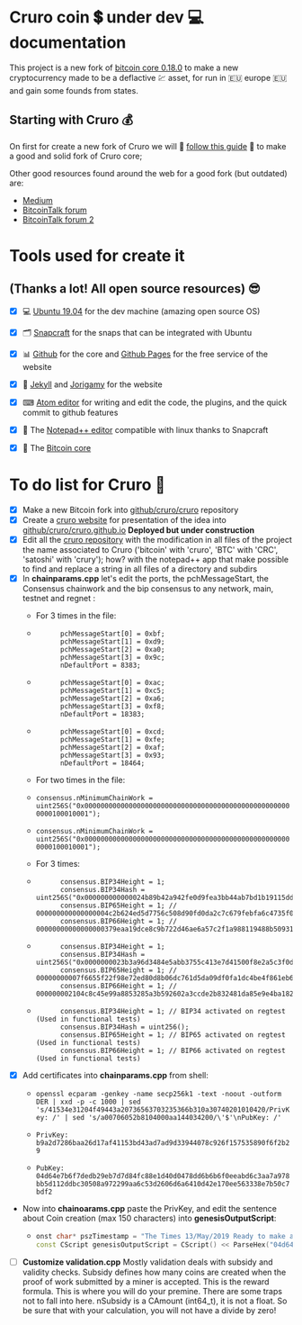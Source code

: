 # Cruro coin 💲 under dev 💻 documentation

This project is a new fork of [bitcoin core 0.18.0](https://bitcoincore.org/) to make a new cryptocurrency made to be a deflactive 💹 asset, for run in 🇪🇺 europe 🇪🇺 and gain some founds from states.

## Starting with Cruro 💰

On first for create a new fork of Cruro we will 📝 [follow this guide](https://bitcointalk.org/index.php?topic=5134256.0) 📝 to make a good and solid fork of Cruro core;

Other good resources found around the web for a good fork (but outdated) are:

- [Medium](https://medium.com/@jordan.baczuk/how-to-fork-bitcoin-c39139506443)
- [BitcoinTalk forum](https://bitcointalk.org/index.php?topic=3345808.80)
- [BitcoinTalk forum 2](https://bitcointalk.org/index.php?topic=225690.0)

# Tools used for create it
## (Thanks a lot! All open source resources) 😎

- [x] 💻 [Ubuntu 19.04](http://releases.ubuntu.com/19.04/) for the dev machine (amazing open source OS)
- [x] 🗂 [Snapcraft](https://snapcraft.io/) for the snaps that can be integrated with Ubuntu
- [x] 📊 [Github](https://github.com/) for the core and [Github Pages](https://pages.github.com/) for the free service of the website
- [x] 📰 [Jekyll](https://jekyllrb.com/) and [Jorigamy](https://jorigamy.githu.io) for the website
- [x] ⌨ [Atom editor](https://atom.io/) for writing and edit the code, the plugins, and the quick commit to github features
- [x] 📔 The [Notepad++ editor](https://snapcraft.io/notepad-plus-plus) compatible with linux thanks to Snapcraft
- [x] 💸 The [Bitcoin core](https://bitcoincore.org/)


# To do list for Cruro 💸

- [x] Make a new Bitcoin fork into [github/cruro/cruro](https://github.com/cruro/cruro) repository
- [x] Create a [cruro website](https://cruro.github.io/) for presentation of the idea into [github/cruro/cruro.github.io](https://github.com/cruro/cruro.github.io) **Deployed but under construction**
- [x] Edit all the [cruro repository](https://github.com/cruro/cruro) with the modification in all files of the project the name associated to Cruro ('bitcoin' with 'cruro', 'BTC' with 'CRC', 'satoshi' with 'crury'); how? with the notepad++ app that make possible to find and replace a string in all files of a directory and subdirs
- [x] In **chainparams.cpp** let's edit the ports, the pchMessageStart, the Consensus chainwork and the bip consensus to any network, main, testnet and regnet :
    - For 3 times in the file:
    - ```
            pchMessageStart[0] = 0xbf;
            pchMessageStart[1] = 0xd9;
            pchMessageStart[2] = 0xa0;
            pchMessageStart[3] = 0x9c;
            nDefaultPort = 8383;
      ```      
    - ```
            pchMessageStart[0] = 0xac;
            pchMessageStart[1] = 0xc5;
            pchMessageStart[2] = 0xa6;
            pchMessageStart[3] = 0xf8;
            nDefaultPort = 18383;
      ```
    - ```
            pchMessageStart[0] = 0xcd;
            pchMessageStart[1] = 0xfe;
            pchMessageStart[2] = 0xaf;
            pchMessageStart[3] = 0x93;
            nDefaultPort = 18464;
      ```
    - For two times in the file:
    - ```consensus.nMinimumChainWork = uint256S("0x0000000000000000000000000000000000000000000000000000000100010001");```

    - ```consensus.nMinimumChainWork = uint256S("0x0000000000000000000000000000000000000000000000000000000100010001");```
    - For 3 times:
    - ```      
            consensus.BIP34Height = 1;
            consensus.BIP34Hash = uint256S("0x000000000000024b89b42a942fe0d9fea3bb44ab7bd1b19115dd6a759c0808b8");
            consensus.BIP65Height = 1; // 000000000000000004c2b624ed5d7756c508d90fd0da2c7c679febfa6c4735f0
            consensus.BIP66Height = 1; // 00000000000000000379eaa19dce8c9b722d46ae6a57c2f1a988119488b50931
      ```      
    - ```
            consensus.BIP34Height = 1;
            consensus.BIP34Hash = uint256S("0x0000000023b3a96d3484e5abb3755c413e7d41500f8e2a5c3f0dd01299cd8ef8");
            consensus.BIP65Height = 1; // 00000000007f6655f22f98e72ed80d8b06dc761d5da09df0fa1dc4be4f861eb6
            consensus.BIP66Height = 1; // 000000002104c8c45e99a8853285a3b592602a3ccde2b832481da85e9e4ba182
      ```      
    - ```
            consensus.BIP34Height = 1; // BIP34 activated on regtest (Used in functional tests)
            consensus.BIP34Hash = uint256();
            consensus.BIP65Height = 1; // BIP65 activated on regtest (Used in functional tests)
            consensus.BIP66Height = 1; // BIP66 activated on regtest (Used in functional tests)
      ```      
- [x] Add certificates into **chainparams.cpp** from shell:
    - ``` openssl ecparam -genkey -name secp256k1 -text -noout -outform DER | xxd -p -c 1000 | sed 's/41534e31204f49443a20736563703235366b310a30740201010420/PrivKey: /' | sed 's/a00706052b8104000aa144034200/\'$'\nPubKey: /' ```

    - ``` PrivKey: b9a2d7286baa26d17af41153bd43ad7ad9d33944078c926f157535890f6f2b29 ```

    - ``` PubKey: 04d64e7b6f7dedb29eb7d7d84fc88e1d40d0478dd6b6b6f0eeabd6c3aa7a978bb5d112ddbc30508a972299aa6c53d2606d6a6410d42e170ee563338e7b50c7bdf2 ```

- Now into **chainoarams.cpp** paste the PrivKey, and edit the sentence about Coin creation (max 150 characters) into **genesisOutputScript**:

  - ```cpp
    onst char* pszTimestamp = "The Times 13/May/2019 Ready to make a new deflactive coin";
    const CScript genesisOutputScript = CScript() << ParseHex("04d64e7b6f7dedb29eb7d7d84fc88e1d40d0478dd6b6b6f0eeabd6c3aa7a978bb5d112ddbc30508a972299aa6c53d2606d6a6410d42e170ee563338e7b50c7bdf2") << OP_CHECKSIG;
    ```

- [ ] **Customize validation.cpp**
Mostly validation deals with subsidy and validity checks. Subsidy defines how many coins are created when the proof of work submitted by a miner is accepted. This is the reward formula. This is where you will do your premine.
There are some traps not to fall into here. nSubsidy is a CAmount (int64_t), it is not a float. So be sure that with your calculation, you will not have a divide by zero!
